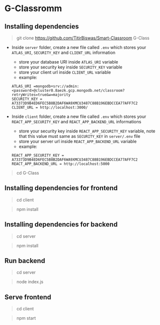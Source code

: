 # G-Classromm

## Installing dependencies

> git clone https://github.com/TitirBiswas/Smart-Classroom G-Class

- Inside `server` folder, create a new file called `.env` which stores your `ATLAS_URI`, `SECURITY_KEY` and `CLIENT_URL` information
  - store your database URI inside `ATLAS_URI` variable
  - store your security key inside `SECURITY_KEY` variable
  - store your client url inside `CLIENT_URL` variable
  - example:
  ```
  ATLAS_URI =mongodb+srv://admin:<password>@cluster0.8aezk.gcp.mongodb.net/classroom?retryWrites=true&w=majority
  SECURITY_KEY = A73373D9B4ED6FEC5B8B2DAF6WA9XMCU3487C88B196EBDCCEA77AFF7C2
  CLIENT_URL = http://localhost:3000/
  ```
- Inside `client` folder, create a new file called `.env` which stores your `REACT_APP_SECURITY_KEY` and `REACT_APP_BACKEND_URL` informations

  - store your security key inside `REACT_APP_SECURITY_KEY` variable, note that this value must same as `SECURITY_KEY` in `server/.env` file
  - store your server url inside `REACT_APP_BACKEND_URL` variable
  - example:

  ```
  REACT_APP_SECURITY_KEY = A73373D9B4ED6FEC5B8B2DAF6WA9XMCU3487C88B196EBDCCEA77AFF7C2
  REACT_APP_BACKEND_URL = http://localhost:5000
  ```

> cd G-Class

## Installing dependencies for frontend

> cd client

> npm install

## Installing dependencies for backend

> cd server

> npm install

## Run backend

> cd server

> node index.js

## Serve frontend

> cd client

> npm start

